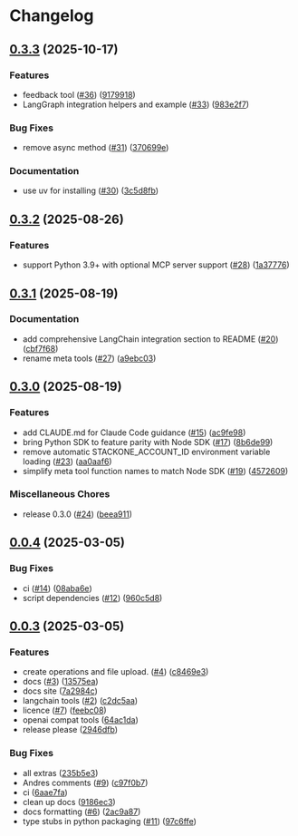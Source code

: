 # Changelog

## [0.3.3](https://github.com/StackOneHQ/stackone-ai-python/compare/stackone-ai-v0.3.2...stackone-ai-v0.3.3) (2025-10-17)


### Features

* feedback tool ([#36](https://github.com/StackOneHQ/stackone-ai-python/issues/36)) ([9179918](https://github.com/StackOneHQ/stackone-ai-python/commit/9179918104c0ec4cfe0488713ca325f0e8e7c6f1))
* LangGraph integration helpers and example ([#33](https://github.com/StackOneHQ/stackone-ai-python/issues/33)) ([983e2f7](https://github.com/StackOneHQ/stackone-ai-python/commit/983e2f7e6551e3722f235ea534ae61f24644350e))


### Bug Fixes

* remove async method ([#31](https://github.com/StackOneHQ/stackone-ai-python/issues/31)) ([370699e](https://github.com/StackOneHQ/stackone-ai-python/commit/370699e390e4a46d8b4ae664fed8f5de6395eb9d))


### Documentation

* use uv for installing ([#30](https://github.com/StackOneHQ/stackone-ai-python/issues/30)) ([3c5d8fb](https://github.com/StackOneHQ/stackone-ai-python/commit/3c5d8fb54e61f8f730098e97f8bf2dfc78cf3bec))

## [0.3.2](https://github.com/StackOneHQ/stackone-ai-python/compare/stackone-ai-v0.3.1...stackone-ai-v0.3.2) (2025-08-26)


### Features

* support Python 3.9+ with optional MCP server support ([#28](https://github.com/StackOneHQ/stackone-ai-python/issues/28)) ([1a37776](https://github.com/StackOneHQ/stackone-ai-python/commit/1a377768c15223e25dbaf1e0bcd0c0e8bb0df2e8))

## [0.3.1](https://github.com/StackOneHQ/stackone-ai-python/compare/stackone-ai-v0.3.0...stackone-ai-v0.3.1) (2025-08-19)


### Documentation

* add comprehensive LangChain integration section to README ([#20](https://github.com/StackOneHQ/stackone-ai-python/issues/20)) ([cbf7f68](https://github.com/StackOneHQ/stackone-ai-python/commit/cbf7f68e889839f9a501ad8f2cd47c468ffff47e))
* rename meta tools ([#27](https://github.com/StackOneHQ/stackone-ai-python/issues/27)) ([a9ebc03](https://github.com/StackOneHQ/stackone-ai-python/commit/a9ebc032f784863913b28d4ad3850b80bafee5f4))

## [0.3.0](https://github.com/StackOneHQ/stackone-ai-python/compare/stackone-ai-v0.0.4...stackone-ai-v0.3.0) (2025-08-19)


### Features

* add CLAUDE.md for Claude Code guidance ([#15](https://github.com/StackOneHQ/stackone-ai-python/issues/15)) ([ac9fe98](https://github.com/StackOneHQ/stackone-ai-python/commit/ac9fe9857f44c19394654dfcbe23fecc5cf9fbb0))
* bring Python SDK to feature parity with Node SDK ([#17](https://github.com/StackOneHQ/stackone-ai-python/issues/17)) ([8b6de99](https://github.com/StackOneHQ/stackone-ai-python/commit/8b6de99184227cb7f1580964dc3eae14f8f60fc1))
* remove automatic STACKONE_ACCOUNT_ID environment variable loading ([#23](https://github.com/StackOneHQ/stackone-ai-python/issues/23)) ([aa0aaf6](https://github.com/StackOneHQ/stackone-ai-python/commit/aa0aaf6d6bf528f8e29def9b008db23cf94b97c7))
* simplify meta tool function names to match Node SDK ([#19](https://github.com/StackOneHQ/stackone-ai-python/issues/19)) ([4572609](https://github.com/StackOneHQ/stackone-ai-python/commit/4572609a9b85a88fc3067be12f821ec0bc54e769))


### Miscellaneous Chores

* release 0.3.0 ([#24](https://github.com/StackOneHQ/stackone-ai-python/issues/24)) ([beea911](https://github.com/StackOneHQ/stackone-ai-python/commit/beea91165ed2ba3eb5f5ad6ca8656344561b0b43))

## [0.0.4](https://github.com/StackOneHQ/stackone-ai-python/compare/stackone-ai-v0.0.3...stackone-ai-v0.0.4) (2025-03-05)


### Bug Fixes

* ci ([#14](https://github.com/StackOneHQ/stackone-ai-python/issues/14)) ([08aba6e](https://github.com/StackOneHQ/stackone-ai-python/commit/08aba6e96e55b4bedc7272e3adc91a1745d7859a))
* script dependencies ([#12](https://github.com/StackOneHQ/stackone-ai-python/issues/12)) ([960c5d8](https://github.com/StackOneHQ/stackone-ai-python/commit/960c5d86f33fcda8bae72d58166ee5991e08f4d5))

## [0.0.3](https://github.com/StackOneHQ/stackone-ai-python/compare/stackone-ai-v0.0.2...stackone-ai-v0.0.3) (2025-03-05)


### Features

* create operations and file upload.  ([#4](https://github.com/StackOneHQ/stackone-ai-python/issues/4)) ([c8469e3](https://github.com/StackOneHQ/stackone-ai-python/commit/c8469e3e0f7d7d35aee88edd0585a76411dcfba1))
* docs ([#3](https://github.com/StackOneHQ/stackone-ai-python/issues/3)) ([13575ea](https://github.com/StackOneHQ/stackone-ai-python/commit/13575eacede3c96ee3861611cdac6fca5663d7e9))
* docs site ([7a2984c](https://github.com/StackOneHQ/stackone-ai-python/commit/7a2984c33deb748abe3f282a449075631da80aef))
* langchain tools ([#2](https://github.com/StackOneHQ/stackone-ai-python/issues/2)) ([c2dc5aa](https://github.com/StackOneHQ/stackone-ai-python/commit/c2dc5aadda1104117c60703ccca6ceb63f8fd68d))
* licence ([#7](https://github.com/StackOneHQ/stackone-ai-python/issues/7)) ([feebc08](https://github.com/StackOneHQ/stackone-ai-python/commit/feebc08ee61f9e4569cbc44c4bac4d1060c036ef))
* openai compat tools ([64ac1da](https://github.com/StackOneHQ/stackone-ai-python/commit/64ac1da8f1d4fad090a1822d751e003a2cca2e52))
* release please ([2946dfb](https://github.com/StackOneHQ/stackone-ai-python/commit/2946dfbdaf2d27bdcfa49925c6aeaa59ea1a9a5e))


### Bug Fixes

* all extras ([235b5e3](https://github.com/StackOneHQ/stackone-ai-python/commit/235b5e32da6a0495d9ef082403ab2898c42a1976))
* Andres comments ([#9](https://github.com/StackOneHQ/stackone-ai-python/issues/9)) ([c97f0b7](https://github.com/StackOneHQ/stackone-ai-python/commit/c97f0b75959f556b94049fc2b65e51172339b718))
* ci ([6aae7fa](https://github.com/StackOneHQ/stackone-ai-python/commit/6aae7fafedebf48a86f6940c479463e1daf4bf93))
* clean up docs ([9186ec3](https://github.com/StackOneHQ/stackone-ai-python/commit/9186ec36937dd4d8cae1fe7367a686aeb01a0459))
* docs formatting ([#6](https://github.com/StackOneHQ/stackone-ai-python/issues/6)) ([2ac9a87](https://github.com/StackOneHQ/stackone-ai-python/commit/2ac9a8792bc630e60bed560102ad55e12f4cc7c5))
* type stubs in python packaging ([#11](https://github.com/StackOneHQ/stackone-ai-python/issues/11)) ([97c6ffe](https://github.com/StackOneHQ/stackone-ai-python/commit/97c6ffed7c6aaaef2834a503013805a6d31836d0))
